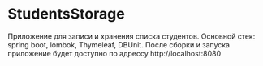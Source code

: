# StudentsStorage
Приложение для записи и хранения списка студентов.
Основной стек: spring boot, lombok, Thymeleaf, DBUnit.
После сборки и запуска приложение будет доступно по адрессу http://localhost:8080
